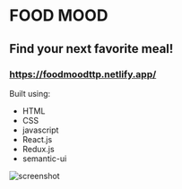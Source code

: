 # FOOD MOOD

## Find your next favorite meal!

### https://foodmoodttp.netlify.app/

Built using:

- HTML
- CSS
- javascript
- React.js
- Redux.js
- semantic-ui

![screenshot](https://github.com/Jasonx235/TTP-Capstone-client/blob/main/foodmood.png)
